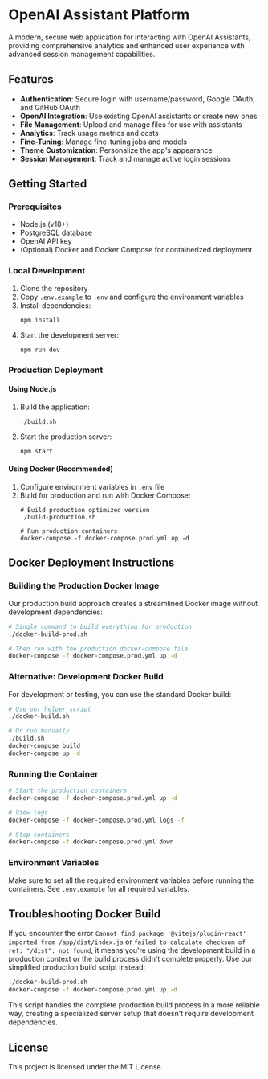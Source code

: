 # OpenAI Assistant Platform

A modern, secure web application for interacting with OpenAI Assistants, providing comprehensive analytics and enhanced user experience with advanced session management capabilities.

## Features

- **Authentication**: Secure login with username/password, Google OAuth, and GitHub OAuth
- **OpenAI Integration**: Use existing OpenAI assistants or create new ones
- **File Management**: Upload and manage files for use with assistants
- **Analytics**: Track usage metrics and costs
- **Fine-Tuning**: Manage fine-tuning jobs and models
- **Theme Customization**: Personalize the app's appearance
- **Session Management**: Track and manage active login sessions

## Getting Started

### Prerequisites

- Node.js (v18+)
- PostgreSQL database
- OpenAI API key
- (Optional) Docker and Docker Compose for containerized deployment

### Local Development

1. Clone the repository
2. Copy `.env.example` to `.env` and configure the environment variables
3. Install dependencies:
   ```
   npm install
   ```
4. Start the development server:
   ```
   npm run dev
   ```

### Production Deployment

#### Using Node.js

1. Build the application:
   ```
   ./build.sh
   ```
2. Start the production server:
   ```
   npm start
   ```

#### Using Docker (Recommended)

1. Configure environment variables in `.env` file
2. Build for production and run with Docker Compose:
   ```
   # Build production optimized version
   ./build-production.sh
   
   # Run production containers
   docker-compose -f docker-compose.prod.yml up -d
   ```

## Docker Deployment Instructions

### Building the Production Docker Image

Our production build approach creates a streamlined Docker image without development dependencies:

```bash
# Single command to build everything for production
./docker-build-prod.sh

# Then run with the production docker-compose file
docker-compose -f docker-compose.prod.yml up -d
```

### Alternative: Development Docker Build

For development or testing, you can use the standard Docker build:

```bash
# Use our helper script
./docker-build.sh

# Or run manually
./build.sh
docker-compose build
docker-compose up -d
```

### Running the Container

```bash
# Start the production containers
docker-compose -f docker-compose.prod.yml up -d

# View logs
docker-compose -f docker-compose.prod.yml logs -f

# Stop containers
docker-compose -f docker-compose.prod.yml down
```

### Environment Variables

Make sure to set all the required environment variables before running the containers. See `.env.example` for all required variables.

## Troubleshooting Docker Build

If you encounter the error `Cannot find package '@vitejs/plugin-react' imported from /app/dist/index.js` or `failed to calculate checksum of ref: "/dist": not found`, it means you're using the development build in a production context or the build process didn't complete properly. Use our simplified production build script instead:

```bash
./docker-build-prod.sh
docker-compose -f docker-compose.prod.yml up -d
```

This script handles the complete production build process in a more reliable way, creating a specialized server setup that doesn't require development dependencies.

## License

This project is licensed under the MIT License.